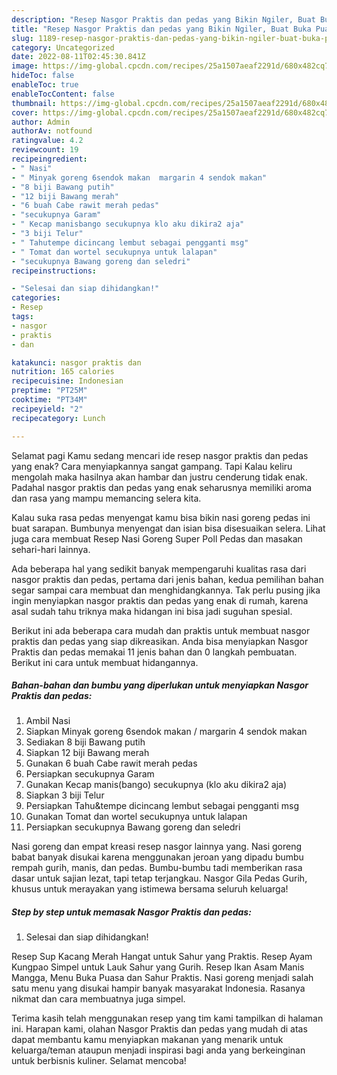 ```yaml
---
description: "Resep Nasgor Praktis dan pedas yang Bikin Ngiler, Buat Buka Puasa Sempurna"
title: "Resep Nasgor Praktis dan pedas yang Bikin Ngiler, Buat Buka Puasa Sempurna"
slug: 1189-resep-nasgor-praktis-dan-pedas-yang-bikin-ngiler-buat-buka-puasa-sempurna
category: Uncategorized
date: 2022-08-11T02:45:30.841Z
image: https://img-global.cpcdn.com/recipes/25a1507aeaf2291d/680x482cq70/nasgor-praktis-dan-pedas-foto-resep-utama.jpg
hideToc: false
enableToc: true
enableTocContent: false
thumbnail: https://img-global.cpcdn.com/recipes/25a1507aeaf2291d/680x482cq70/nasgor-praktis-dan-pedas-foto-resep-utama.jpg
cover: https://img-global.cpcdn.com/recipes/25a1507aeaf2291d/680x482cq70/nasgor-praktis-dan-pedas-foto-resep-utama.jpg
author: Admin
authorAv: notfound
ratingvalue: 4.2
reviewcount: 19
recipeingredient:
- " Nasi"
- " Minyak goreng 6sendok makan  margarin 4 sendok makan"
- "8 biji Bawang putih"
- "12 biji Bawang merah"
- "6 buah Cabe rawit merah pedas"
- "secukupnya Garam"
- " Kecap manisbango secukupnya klo aku dikira2 aja"
- "3 biji Telur"
- " Tahutempe dicincang lembut sebagai pengganti msg"
- " Tomat dan wortel secukupnya untuk lalapan"
- "secukupnya Bawang goreng dan seledri"
recipeinstructions:

- "Selesai dan siap dihidangkan!"
categories:
- Resep
tags:
- nasgor
- praktis
- dan

katakunci: nasgor praktis dan 
nutrition: 165 calories
recipecuisine: Indonesian
preptime: "PT25M"
cooktime: "PT34M"
recipeyield: "2"
recipecategory: Lunch

---
```



Selamat pagi Kamu sedang mencari ide resep nasgor praktis dan pedas yang enak? Cara menyiapkannya sangat gampang. Tapi Kalau keliru mengolah maka hasilnya akan hambar dan justru cenderung tidak enak. Padahal nasgor praktis dan pedas yang enak seharusnya memiliki aroma dan rasa yang mampu memancing selera kita.


Kalau suka rasa pedas menyengat kamu bisa bikin nasi goreng pedas ini buat sarapan. Bumbunya menyengat dan isian bisa disesuaikan selera. Lihat juga cara membuat Resep Nasi Goreng Super Poll Pedas dan masakan sehari-hari lainnya.

Ada beberapa hal yang sedikit banyak mempengaruhi kualitas rasa dari nasgor praktis dan pedas, pertama dari jenis bahan, kedua pemilihan bahan segar sampai cara membuat dan menghidangkannya. Tak perlu pusing jika ingin menyiapkan nasgor praktis dan pedas yang enak di rumah, karena asal sudah tahu triknya maka hidangan ini bisa jadi suguhan spesial.


Berikut ini ada beberapa cara mudah dan praktis untuk membuat nasgor praktis dan pedas yang siap dikreasikan. Anda bisa menyiapkan Nasgor Praktis dan pedas memakai 11 jenis bahan dan 0 langkah pembuatan. Berikut ini cara untuk membuat hidangannya.

<!--inarticleads1-->

##### Bahan-bahan dan bumbu yang diperlukan untuk menyiapkan Nasgor Praktis dan pedas:

1. Ambil  Nasi
1. Siapkan  Minyak goreng 6sendok makan / margarin 4 sendok makan
1. Sediakan 8 biji Bawang putih
1. Siapkan 12 biji Bawang merah
1. Gunakan 6 buah Cabe rawit merah pedas
1. Persiapkan secukupnya Garam
1. Gunakan  Kecap manis(bango) secukupnya (klo aku dikira2 aja)
1. Siapkan 3 biji Telur
1. Persiapkan  Tahu&amp;tempe dicincang lembut sebagai pengganti msg
1. Gunakan  Tomat dan wortel secukupnya untuk lalapan
1. Persiapkan secukupnya Bawang goreng dan seledri


Nasi goreng dan empat kreasi resep nasgor lainnya yang. Nasi goreng babat banyak disukai karena menggunakan jeroan yang dipadu bumbu rempah gurih, manis, dan pedas. Bumbu-bumbu tadi memberikan rasa dasar untuk sajian lezat, tapi tetap terjangkau. Nasgor Gila Pedas Gurih, khusus untuk merayakan yang istimewa bersama seluruh keluarga! 

<!--inarticleads2-->

##### Step by step untuk memasak Nasgor Praktis dan pedas:


1. Selesai dan siap dihidangkan!

Resep Sup Kacang Merah Hangat untuk Sahur yang Praktis. Resep Ayam Kungpao Simpel untuk Lauk Sahur yang Gurih. Resep Ikan Asam Manis Mangga, Menu Buka Puasa dan Sahur Praktis. Nasi goreng menjadi salah satu menu yang disukai hampir banyak masyarakat Indonesia. Rasanya nikmat dan cara membuatnya juga simpel. 

Terima kasih telah menggunakan resep yang tim kami tampilkan di halaman ini. Harapan kami, olahan Nasgor Praktis dan pedas yang mudah di atas dapat membantu kamu menyiapkan makanan yang menarik untuk keluarga/teman ataupun menjadi inspirasi bagi anda yang berkeinginan untuk berbisnis kuliner. Selamat mencoba!
